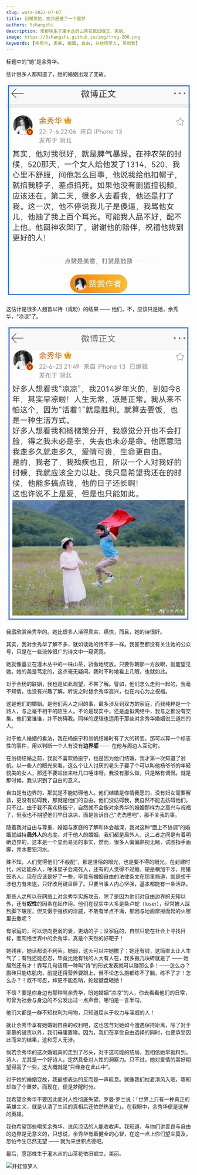 ```yaml
---
slug: wusz-2022-07-07
title: 别嘲笑她，她只是做了一个噩梦
authors: 5shangzhi
description: 愿那株生于灌木丛的山茶花依旧崛立，美丽。
image: https://5shangzhi.github.io/img/frog-200.png
keywords: [余秀华, 家暴, 婚姻, 自由, 井蛙惊梦人, 吴尚智]
---
```


标题中的“她”是余秀华。

估计很多人都知道了，她的婚姻出现了变故。

![井蛙惊梦人](images/2022-07-07/1.jpeg)

这估计是很多人翘首以待（或盼）的结果 —— 他们，不，应该只是她，余秀华，“凉凉”了。

![井蛙惊梦人](images/2022-07-07/2.jpeg)

我蛮欣赏余秀华的。她比很多人活得真实、痛快，而且，她的诗很好。

其实，我对余秀华了解不多，就如读她的诗不多一样。我甚至都没有关注她的公众号，只是在一些流传很广的诗文中一窥究竟。

她就像矗立在灌木丛中的一株山茶，骄傲地绽放。只要你朝那一方放眼，就能望见她。她的美是笃定的，这点毫无疑问。我时不时地看上几眼，也就如此。

对于余杨的联姻，我也是如此观望，不甚了解。譬如，他们怎么走到一起的，我毫不知情，也没有兴趣了解。听说之时替余秀华高兴，也在内心为之祝福。

这是他们的婚姻。是他们两人之间的事，最多涉及到双方的家庭，而我纯粹是一个路人，与之毫不相干的陌生人。不论是现实中，还是虚拟网络中，我与之都没有交集。他们爱谁谁，并不妨碍我。同样的逻辑也适用于那些对余秀华婚姻说三道四的人。

对于他人婚姻的看法，我在杨振宁和翁帆结婚时有了大的转变。那可以算一个标志性的事件，用以判断一个人有没有**边界感** —— 在他与周边人互动时。

在翁杨结婚之前，我就不喜欢杨振宁，也是因为他们结婚，我才第一次知道了翁帆。以一些人的眼光来看，这么个让人讨厌的老头子娶了个可以叫他杨爷爷的年轻貌美的女人，那还不要站出来吐几口唾沫呀。我没有那么做，只是略有调侃。就是那时候，我认识到了自由的意义。

自由是有边界的，那就是不能妨碍他人。他们结婚是你情我愿的，没有妇女需要解救，更没有妨碍我，那就是他们的自由。他们没妨碍我，我自然不能去妨碍他们。只不过，由于我不喜欢杨振宁，自然就不会像对余秀华的婚姻那样为之高兴与祝福了，但我也不期望他们早日凉凉，而是告诉自己“洗洗睡吧”，那不关我的事。

随着我对自由与尊重、婚姻与家庭的了解和体会越深，我对这种“面上不协调”的婚姻就越持**局外人**的态度。对于他人的婚姻，我们都是局外人，这二者之间是有着明确边界的，这本是一个显而易见的事实，然而，很多人偏偏熟视无睹，试图指手画脚，井水要犯河水。

殊不知，人们觉得他们“不般配”，那是世俗的眼光，也是要不得的眼光。在封建时代，闲话能杀人，唾沫星子会淹死人，还有的人觉得不过瘾，硬是横加干涉，用猪笼杀人。现在应该是好了一些，毕竟有婚姻自由的法律条文在那里挡道，就是想干涉也力有未逮，只好改用键盘砸了。只要当事人内心坚强，基本都能有一条活路。

那些人之所以在网络上对余秀华实施攻击，除了是因为他们对自由边界的无知以外，还有**奴性**的因素在起作用。他们在现实中大多是条卢蛇（loser），经常被人踩到脚下碾压，但又慑于强权的淫威，不敢有半点不满，那因与地面摩擦而起的火哪里去撒呢？

有家庭的，可以烧向更弱的妻，更幼的子；没家庭的，自然只能在社会上寻找目标，而网络世界中的余秀华，真是个天然的好靶子！

她残疾，她话都说不利索，她弱，这火可以冲她撒了；她还有钱，这简直太让人生气了；有钱还能忍忍，毕竟比她有钱的人大有人在，我多搬几块砖就是了 —— 她居然还有才！靠写几句话用一种叫“诗”的形式发表就可以赚那么多！——怎么办？搬砖只能练肌肉，前提还得营养要跟上，但不论怎么搬都练不了脑，练不了才！怎么办？！叔不可忍，婶更不能忍呐，抡起键盘砸她！

不信？要是你身边有那种骂余秀华，盼她婚姻“凉凉”的人，你去看看他们的日常，可曾为社会与身边的不公发出过一点声音，哪怕是一言半句。

他们大都是一群不知权利为何物，只知道屈从于权力与淫威的人！

就让余秀华享有她婚姻自由的权利吧，这也包含对她如今遭遇保持距离，除了对于家暴的谴责以外，我们毋庸置喙。因为，我们在享受自由选择的同时，也要承受因此而来的结果，这和旁人无涉。

倘若余秀华的这次婚姻真的走到了尽头，对于这可能的结局，我相信她早就料到。诗人，尤其是一个好诗人，定然具备对人性的洞察力。只不过，她对爱情的美好期望得高了一些，这大概就是“只缘身在此山中”。

对于她的婚姻变故，我最想表达的反而是一声叹息。就像我们枕着清风入眠，哪知却做了个噩梦。而现在，便是梦醒时分。

我希望余秀华不要因此而对人性彻底失望。罗曼·罗兰说：「世界上只有一种真正的英雄主义，就是认清了生活的真相后还依然热爱它」。在我眼中，余秀华便是这样的英雄。

我也希望那些嘲笑余秀华、说风凉话的人能收收声。我知道，与你们讲善良与自由的边界是无意义的，只想说，余秀华有着健全的心智，在这一点上你们望尘莫及，恐怕今生已然无望 —— 就为来世积点德吧。

最后，愿那株生于灌木丛的山茶花依旧崛立，美丽。

![井蛙惊梦人](https://5shangzhi.github.io/img/frog.jpeg)
